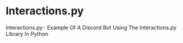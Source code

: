 # Interactions.py
Interactions.py : Example Of A Discord Bot Using The Interactions.py Library In Python
